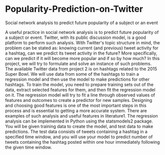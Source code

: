 # Popularity-Prediction-on-Twitter
Social network analysis to predict future popularity of a subject or an event

 A useful practice in social network analysis is to predict future popularity of a subject or event. Twitter, with its public discussion model, is a good platform to perform such analysis. With Twitter's topic structure in mind, the problem can be stated as: knowing current (and previous) tweet activity for a hashtag, can we predict its tweet activity in the future? More specifically, can we predict if it will become more popular and if so by how much? In this project, we will try to formulate and solve an instance of such problems. 
The available Twitter data from project 2 is on hashtags related to the 2015 Super Bowl. We will use data from some of the hashtags to train a regression model and then use the model to make predictions for other hashtags. To train the model, you need to prepare training sets out of the data, extract selected features for them, and then fit the regression model on it. The regression model will try to fit a line through observed values of features and outcomes to create a predictor for new samples. Designing and choosing good features is one of the most important steps in this process and is essential to getting a more accurate system. There are examples of such analysis and useful features in literature1. The regression analysis can be implemented in Python using the statsmodels2 package. You will be given training data to create the model, and test data to make predictions. The test data consists of tweets containing a hashtag in a specified time window, and you will use your model to predict number of tweets containing the hashtag posted within one hour immediately following the given time window.
